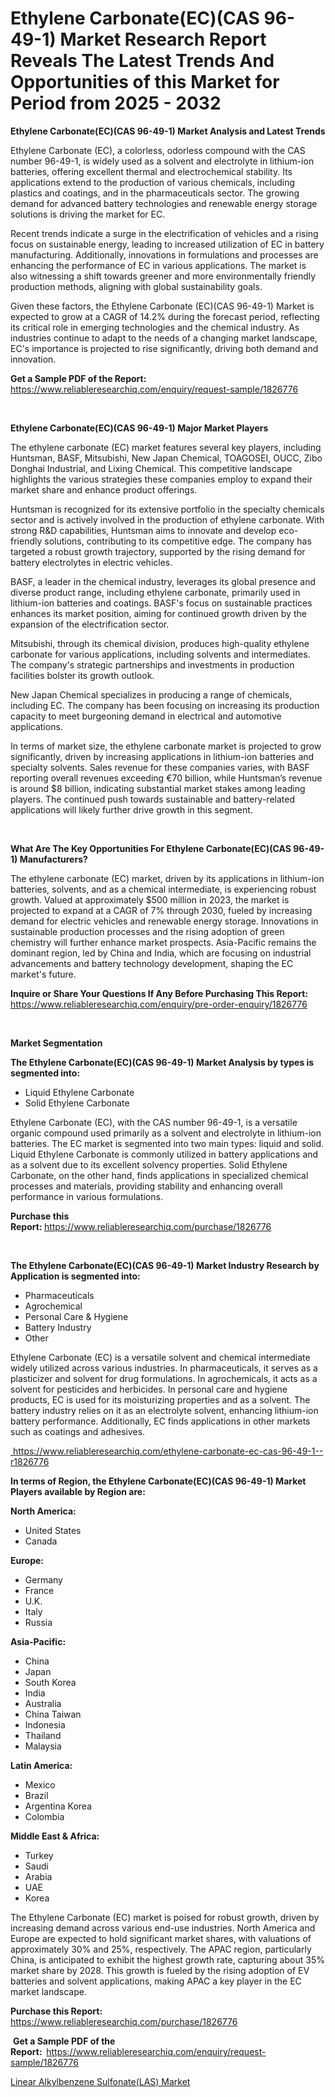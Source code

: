 <p><h1>Ethylene Carbonate(EC)(CAS 96-49-1) Market Research Report Reveals The Latest Trends And Opportunities of this Market for Period from 2025 - 2032</h1></p><p><strong>Ethylene Carbonate(EC)(CAS 96-49-1) Market Analysis and Latest Trends</strong></p>
<p><p>Ethylene Carbonate (EC), a colorless, odorless compound with the CAS number 96-49-1, is widely used as a solvent and electrolyte in lithium-ion batteries, offering excellent thermal and electrochemical stability. Its applications extend to the production of various chemicals, including plastics and coatings, and in the pharmaceuticals sector. The growing demand for advanced battery technologies and renewable energy storage solutions is driving the market for EC. </p><p>Recent trends indicate a surge in the electrification of vehicles and a rising focus on sustainable energy, leading to increased utilization of EC in battery manufacturing. Additionally, innovations in formulations and processes are enhancing the performance of EC in various applications. The market is also witnessing a shift towards greener and more environmentally friendly production methods, aligning with global sustainability goals. </p><p>Given these factors, the Ethylene Carbonate (EC)(CAS 96-49-1) Market is expected to grow at a CAGR of 14.2% during the forecast period, reflecting its critical role in emerging technologies and the chemical industry. As industries continue to adapt to the needs of a changing market landscape, EC's importance is projected to rise significantly, driving both demand and innovation.</p></p>
<p><strong>Get a Sample PDF of the Report:&nbsp;</strong> <a href="https://www.reliableresearchiq.com/enquiry/request-sample/1826776?utm_campaign=2144&utm_medium=2&utm_source=Github&utm_content=ia&utm_term=03022025&utm_id=ethylene-carbonateeccas-96-49-1">https://www.reliableresearchiq.com/enquiry/request-sample/1826776</a></p>
<p>&nbsp;</p>
<p><strong>Ethylene Carbonate(EC)(CAS 96-49-1) Major Market Players</strong></p>
<p><p>The ethylene carbonate (EC) market features several key players, including Huntsman, BASF, Mitsubishi, New Japan Chemical, TOAGOSEI, OUCC, Zibo Donghai Industrial, and Lixing Chemical. This competitive landscape highlights the various strategies these companies employ to expand their market share and enhance product offerings.</p><p>Huntsman is recognized for its extensive portfolio in the specialty chemicals sector and is actively involved in the production of ethylene carbonate. With strong R&D capabilities, Huntsman aims to innovate and develop eco-friendly solutions, contributing to its competitive edge. The company has targeted a robust growth trajectory, supported by the rising demand for battery electrolytes in electric vehicles.</p><p>BASF, a leader in the chemical industry, leverages its global presence and diverse product range, including ethylene carbonate, primarily used in lithium-ion batteries and coatings. BASF's focus on sustainable practices enhances its market position, aiming for continued growth driven by the expansion of the electrification sector.</p><p>Mitsubishi, through its chemical division, produces high-quality ethylene carbonate for various applications, including solvents and intermediates. The company's strategic partnerships and investments in production facilities bolster its growth outlook.</p><p>New Japan Chemical specializes in producing a range of chemicals, including EC. The company has been focusing on increasing its production capacity to meet burgeoning demand in electrical and automotive applications.</p><p>In terms of market size, the ethylene carbonate market is projected to grow significantly, driven by increasing applications in lithium-ion batteries and specialty solvents. Sales revenue for these companies varies, with BASF reporting overall revenues exceeding €70 billion, while Huntsman’s revenue is around $8 billion, indicating substantial market stakes among leading players. The continued push towards sustainable and battery-related applications will likely further drive growth in this segment.</p></p>
<p>&nbsp;</p>
<p><strong>What Are The Key Opportunities For Ethylene Carbonate(EC)(CAS 96-49-1) Manufacturers?</strong></p>
<p><p>The ethylene carbonate (EC) market, driven by its applications in lithium-ion batteries, solvents, and as a chemical intermediate, is experiencing robust growth. Valued at approximately $500 million in 2023, the market is projected to expand at a CAGR of 7% through 2030, fueled by increasing demand for electric vehicles and renewable energy storage. Innovations in sustainable production processes and the rising adoption of green chemistry will further enhance market prospects. Asia-Pacific remains the dominant region, led by China and India, which are focusing on industrial advancements and battery technology development, shaping the EC market's future.</p></p>
<p><strong>Inquire or Share Your Questions If Any Before Purchasing This Report:</strong> <a href="https://www.reliableresearchiq.com/enquiry/pre-order-enquiry/1826776?utm_campaign=2144&utm_medium=2&utm_source=Github&utm_content=ia&utm_term=03022025&utm_id=ethylene-carbonateeccas-96-49-1">https://www.reliableresearchiq.com/enquiry/pre-order-enquiry/1826776</a></p>
<p>&nbsp;</p>
<p><strong>Market Segmentation</strong></p>
<p><strong>The Ethylene Carbonate(EC)(CAS 96-49-1) Market Analysis by types is segmented into:</strong></p>
<p><ul><li>Liquid Ethylene Carbonate</li><li>Solid Ethylene Carbonate</li></ul></p>
<p><p>Ethylene Carbonate (EC), with the CAS number 96-49-1, is a versatile organic compound used primarily as a solvent and electrolyte in lithium-ion batteries. The EC market is segmented into two main types: liquid and solid. Liquid Ethylene Carbonate is commonly utilized in battery applications and as a solvent due to its excellent solvency properties. Solid Ethylene Carbonate, on the other hand, finds applications in specialized chemical processes and materials, providing stability and enhancing overall performance in various formulations.</p></p>
<p><strong>Purchase this Report:&nbsp;</strong><a href="https://www.reliableresearchiq.com/purchase/1826776?utm_campaign=2144&utm_medium=2&utm_source=Github&utm_content=ia&utm_term=03022025&utm_id=ethylene-carbonateeccas-96-49-1">https://www.reliableresearchiq.com/purchase/1826776</a></p>
<p>&nbsp;</p>
<p><strong>The Ethylene Carbonate(EC)(CAS 96-49-1) Market Industry Research by Application is segmented into:</strong></p>
<p><ul><li>Pharmaceuticals</li><li>Agrochemical</li><li>Personal Care & Hygiene</li><li>Battery Industry</li><li>Other</li></ul></p>
<p><p>Ethylene Carbonate (EC) is a versatile solvent and chemical intermediate widely utilized across various industries. In pharmaceuticals, it serves as a plasticizer and solvent for drug formulations. In agrochemicals, it acts as a solvent for pesticides and herbicides. In personal care and hygiene products, EC is used for its moisturizing properties and as a solvent. The battery industry relies on it as an electrolyte solvent, enhancing lithium-ion battery performance. Additionally, EC finds applications in other markets such as coatings and adhesives.</p></p>
<p><a href="https://www.reliableresearchiq.com/ethylene-carbonate-ec-cas-96-49-1--r1826776?utm_campaign=2144&utm_medium=2&utm_source=Github&utm_content=ia&utm_term=03022025&utm_id=ethylene-carbonateeccas-96-49-1">&nbsp;https://www.reliableresearchiq.com/ethylene-carbonate-ec-cas-96-49-1--r1826776</a></p>
<p><strong>In terms of Region, the Ethylene Carbonate(EC)(CAS 96-49-1) Market Players available by Region are:</strong></p>
<p>
    <p> <strong> North America: </strong>
        <ul>
            <li>United States</li>
            <li>Canada</li>
        </ul>
        </p> 
    <p> <strong> Europe: </strong>
        <ul>
            <li>Germany</li>
            <li>France</li>
            <li>U.K.</li>
            <li>Italy</li>
            <li>Russia</li>
        </ul>
        </p> 
    <p> <strong> Asia-Pacific: </strong>
        <ul>
            <li>China</li>
            <li>Japan</li>
            <li>South Korea</li>
            <li>India</li>
            <li>Australia</li>
            <li>China Taiwan</li>
            <li>Indonesia</li>
            <li>Thailand</li>
            <li>Malaysia</li>
        </ul>
        </p> 
    <p> <strong> Latin America: </strong>
        <ul>
            <li>Mexico</li>
            <li>Brazil</li>
            <li>Argentina Korea</li>
            <li>Colombia</li>
        </ul>
        </p> 
    <p> <strong> Middle East & Africa: </strong>
        <ul>
            <li>Turkey</li>
            <li>Saudi</li>
            <li>Arabia</li>
            <li>UAE</li>
            <li>Korea</li>
        </ul>
    </p>
    </p>
<p><p>The Ethylene Carbonate (EC) market is poised for robust growth, driven by increasing demand across various end-use industries. North America and Europe are expected to hold significant market shares, with valuations of approximately 30% and 25%, respectively. The APAC region, particularly China, is anticipated to exhibit the highest growth rate, capturing about 35% market share by 2028. This growth is fueled by the rising adoption of EV batteries and solvent applications, making APAC a key player in the EC market landscape.</p></p>
<p><strong>Purchase this Report: </strong><a href="https://www.reliableresearchiq.com/purchase/1826776?utm_campaign=2144&utm_medium=2&utm_source=Github&utm_content=ia&utm_term=03022025&utm_id=ethylene-carbonateeccas-96-49-1">https://www.reliableresearchiq.com/purchase/1826776</a></p>
<p>&nbsp;<strong>Get a Sample PDF of the Report:&nbsp;&nbsp;</strong><a href="https://www.reliableresearchiq.com/enquiry/request-sample/1826776?utm_campaign=2144&utm_medium=2&utm_source=Github&utm_content=ia&utm_term=03022025&utm_id=ethylene-carbonateeccas-96-49-1">https://www.reliableresearchiq.com/enquiry/request-sample/1826776</a></p>
<p><strong></strong></p>
<p><p><a href="https://github.com/AshrafKhan865/Market-Research-Report-List-1/blob/main/linear-alkylbenzene-sulfonatelas-market.md?utm_campaign=2144&utm_medium=2&utm_source=Github&utm_content=ia&utm_term=03022025&utm_id=ethylene-carbonateeccas-96-49-1">Linear Alkylbenzene Sulfonate(LAS) Market</a></p></p>